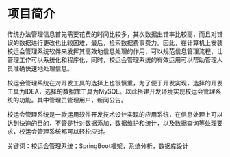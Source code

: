 # 项目简介
传统办法管理信息首先需要花费的时间比较多，其次数据出错率比较高，而且对错误的数据进行更改也比较困难，最后，检索数据费事费力。因此，在计算机上安装校运会管理系统软件来发挥其高效地信息处理的作用，可以规范信息管理流程，让管理工作可以系统化和程序化，同时，校运会管理系统的有效运用可以帮助管理人员准确快速地处理信息。

校运会管理系统在对开发工具的选择上也很慎重，为了便于开发实现，选择的开发工具为IDEA，选择的数据库工具为MySQL。以此搭建开发环境实现校运会管理系统的功能。其中管理员管理用户，新闻公告。

校运会管理系统是一款运用软件开发技术设计实现的应用系统，在信息处理上可以达到快速的目的，不管是针对数据添加，数据维护和统计，以及数据查询等处理要求，校运会管理系统都可以轻松应对。

关键词：校运会管理系统；SpringBoot框架，系统分析，数据库设计
